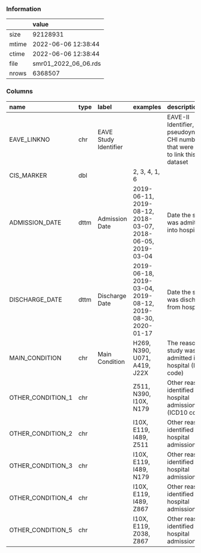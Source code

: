 
### Information



|       | value                |
|:------|:---------------------|
| size  | 92128931             |
| mtime | 2022-06-06 12:38:44  |
| ctime | 2022-06-06 12:38:44  |
| file  | smr01_2022_06_06.rds |
| nrows | 6368507              |

### Columns

| name              | type   | label                 | examples                                                   | description                                                                       |
|:------------------|:-------|:----------------------|:-----------------------------------------------------------|:----------------------------------------------------------------------------------|
| EAVE_LINKNO       | chr    | EAVE Study Identifier |                                                            | EAVE-II Identifier, pseudoynmised CHI numbers that were used to link this dataset |
| CIS_MARKER        | dbl    |                       | 2, 3, 4, 1, 6                                              |                                                                                   |
| ADMISSION_DATE    | dttm   | Admission Date        | 2019-06-11, 2019-08-12, 2018-03-07, 2018-06-05, 2019-03-04 | Date the study was admitted into hospital                                         |
| DISCHARGE_DATE    | dttm   | Discharge Date        | 2019-06-18, 2019-03-04, 2019-08-12, 2019-08-30, 2020-01-17 | Date the study was discharged from hospital                                       |
| MAIN_CONDITION    | chr    | Main Condition        | H269, N390, U071, A419, J22X                               | The reason the study was admitted into hospital (ICD10 code)                      |
| OTHER_CONDITION_1 | chr    |                       | Z511, N390, I10X, N179                                     | Other reasons identified for hospital admission (ICD10 codes)                     |
| OTHER_CONDITION_2 | chr    |                       | I10X, E119, I489, Z511                                     | Other reasons identified for hospital admission                                   |
| OTHER_CONDITION_3 | chr    |                       | I10X, E119, I489, N179                                     | Other reasons identified for hospital admission                                   |
| OTHER_CONDITION_4 | chr    |                       | I10X, E119, I489, Z867                                     | Other reasons identified for hospital admission                                   |
| OTHER_CONDITION_5 | chr    |                       | I10X, E119, Z038, Z867                                     | Other reasons identified for hospital admission                                   |
        